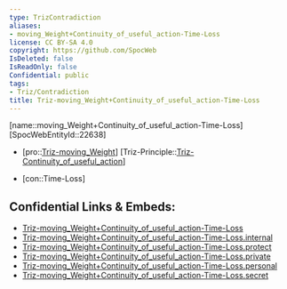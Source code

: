 ```yaml
---
type: TrizContradiction
aliases:
- moving_Weight+Continuity_of_useful_action-Time-Loss
license: CC BY-SA 4.0
copyright: https://github.com/SpocWeb
IsDeleted: false
IsReadOnly: false
Confidential: public
tags: 
- Triz/Contradiction
title: Triz-moving_Weight+Continuity_of_useful_action-Time-Loss
---
```

[name::moving_Weight+Continuity_of_useful_action-Time-Loss]
[SpocWebEntityId::22638]
+ [pro::[Triz-moving_Weight](tech/Triz/Parameter/Triz-moving_Weight.md)]
[Triz-Principle::[Triz-Continuity_of_useful_action](tech/Triz/Principle/Triz-Continuity_of_useful_action.md)]
- [con::Time-Loss]



## Confidential Links & Embeds: 
- [Triz-moving_Weight+Continuity_of_useful_action-Time-Loss](../../../../_public/tech/Triz/Contradict/Triz-moving_Weight+Continuity_of_useful_action-Time-Loss.md) 
- [Triz-moving_Weight+Continuity_of_useful_action-Time-Loss.internal](../../../../_internal/tech/Triz/Contradict/Triz-moving_Weight+Continuity_of_useful_action-Time-Loss.internal.md) 
- [Triz-moving_Weight+Continuity_of_useful_action-Time-Loss.protect](../../../../_protect/tech/Triz/Contradict/Triz-moving_Weight+Continuity_of_useful_action-Time-Loss.protect.md) 
- [Triz-moving_Weight+Continuity_of_useful_action-Time-Loss.private](../../../../_private/tech/Triz/Contradict/Triz-moving_Weight+Continuity_of_useful_action-Time-Loss.private.md) 
- [Triz-moving_Weight+Continuity_of_useful_action-Time-Loss.personal](../../../../_personal/tech/Triz/Contradict/Triz-moving_Weight+Continuity_of_useful_action-Time-Loss.personal.md) 
- [Triz-moving_Weight+Continuity_of_useful_action-Time-Loss.secret](../../../../_secret/tech/Triz/Contradict/Triz-moving_Weight+Continuity_of_useful_action-Time-Loss.secret.md) 
